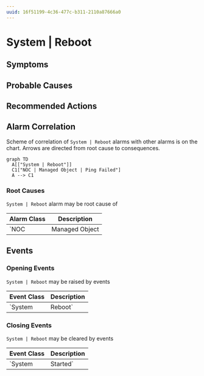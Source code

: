 ```yaml
---
uuid: 16f51199-4c36-477c-b311-2110a87666a0
---
```

# System | Reboot

## Symptoms

## Probable Causes

## Recommended Actions

## Alarm Correlation

Scheme of correlation of `System | Reboot` alarms with other alarms is on the chart. 
Arrows are directed from root cause to consequences.

```mermaid
graph TD
  A[["System | Reboot"]]
  C1["NOC | Managed Object | Ping Failed"]
  A --> C1
```

### Root Causes
`System | Reboot` alarm may be root cause of

Alarm Class | Description
--- | ---
`NOC | Managed Object | Ping Failed` | System Reboot

## Events

### Opening Events
`System | Reboot` may be raised by events

Event Class | Description
--- | ---
`System | Reboot` | dispose

### Closing Events
`System | Reboot` may be cleared by events

Event Class | Description
--- | ---
`System | Started` | dispose
